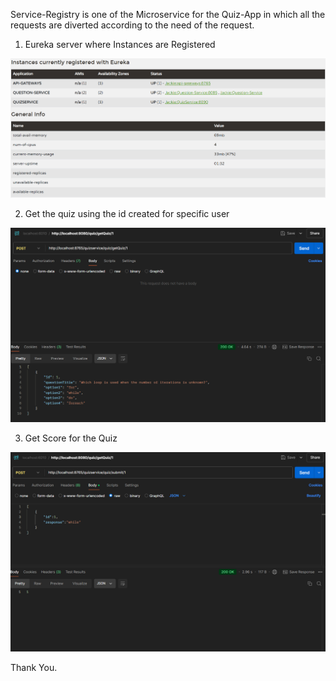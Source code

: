 Service-Registry is one of the Microservice for the Quiz-App in which all the requests are diverted according to the need of the request.

1. Eureka server where Instances are Registered

![Image Alt](https://github.com/jacksonsamuval/API-Gateway/blob/6dab23f56e648a8ddcc7906da8911ba9a49b690c/Microservices/Eureka-client.png)

2. Get the quiz using the id created for specific user

![Image Alt](https://github.com/jacksonsamuval/API-Gateway/blob/6dab23f56e648a8ddcc7906da8911ba9a49b690c/Microservices/Get_Quiz_with_Id.png)

3. Get Score for the Quiz

![Image Alt](https://github.com/jacksonsamuval/API-Gateway/blob/6dab23f56e648a8ddcc7906da8911ba9a49b690c/Microservices/score.png)

Thank You.
